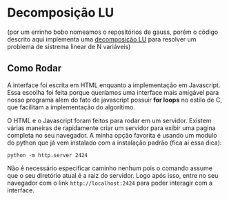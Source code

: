 # Decomposição LU
(por um errinho bobo nomeamos o repositórios de gauss, porém o código descrito aqui implementa uma [decomposição LU](https://pt.wikipedia.org/wiki/Decomposi%C3%A7%C3%A3o_LU) para resolver um problema de sistrema linear de N variáveis)

## Como Rodar
A interface foi escrita em HTML enquanto a implementação em Javascript. Essa escolha foi feita porque queríamos uma interface mais amigável para nosso programa alem do fato de javascript possuir __for loops__ no estilo de C, que facilitam a implementação do algorítimo.

O HTML e o Javascript foram feitos para rodar em um servidor. Existem várias maneiras de rapidamente criar um servidor para exibir uma pagina completa no seu navegador. A minha opção favorita é usando um modulo do python que já vem instalado com a instalação padrão (fica ai essa dica):
```shell
python -m http.server 2424
```
Não é necessário especificar caminho nenhum pois o comando assume que o seu diretório atual é a raiz do servidor. Logo após isso, entre no seu navegador com o link `http://localhost:2424` para poder interagir com a interface.
